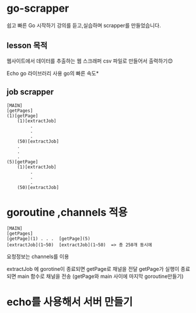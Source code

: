# go-scrapper
쉽고 빠른 Go 시작하기 강의를 듣고,실습하며 scrapper를 만들었습니다.

## lesson 목적
웹사이트에서 데이터를 추출하는 웹 스크래퍼
csv 파일로 만들어서 출력하기😊

Echo go 라이브러리 사용
go의 빠른 속도*

## job scrapper
```
[MAIN]
[getPages]
(1)[getPage] 
    (1)[extractJob]
         .
         .
         .
    (50)[extractJob]
    .
    .
    .
(5)[getPage] 
    (1)[extractJob]
         .
         .
         .
    (50)[extractJob]
```
# goroutine ,channels 적용
```
[MAIN]
[getPages]
[getPage](1) . . .  [getPage](5)
[extractJob](1~50)  [extractJob](1~50)  => 총 250개 동시에         
```
요청정보는 channels를 이용

extractJob 에 gorotine이 종료되면 getPage로 채널을 전달
getPage가 실행이 종료되면 main 함수로 채널을 전송
(getPage와 main 사이에 마지막 goroutine만들기)

# echo를 사용해서 서버 만들기

